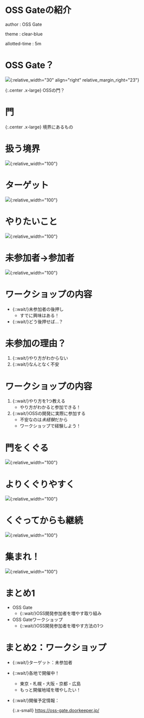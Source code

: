 # OSS Gateの紹介

author
:   OSS Gate

theme
:   clear-blue

allotted-time
:   5m

# OSS Gate？

![](images/oss-gate-icon.svg){:relative_width="30" align="right" relative_margin_right="23"}

{:.center .x-large}
OSSの門？

# 門

{:.center .x-large}
境界にあるもの

# 扱う境界

![](images/oss-gate-border.svg){:relative_width="100"}

# ターゲット

![](images/oss-gate-target.svg){:relative_width="100"}

# やりたいこと

![](images/oss-gate-goal.svg){:relative_width="100"}

# 未参加者→参加者

![](images/oss-gate-workshop.svg){:relative_width="100"}

# ワークショップの内容

  * {::wait/}未参加者の後押し
    * すでに興味はある！
  * {::wait/}どう後押せば…？

# 未参加の理由？

  1. {::wait/}やり方がわからない
  2. {::wait/}なんとなく不安

# ワークショップの内容

  1. {::wait/}やり方を1つ教える
     * やり方がわかると参加できる！
  2. {::wait/}OSSの開発に実際に参加する
     * 不安なのは*未経験*だから
     * ワークショップで経験しよう！

# 門をくぐる

![](images/oss-gate-pass-through.svg){:relative_width="100"}

# よりくぐりやすく

![](images/oss-gate-support.svg){:relative_width="100"}

# くぐってからも継続

![](images/oss-gate-next-step.svg){:relative_width="100"}

# 集まれ！

![](images/oss-gate-join-us.svg){:relative_width="100"}

# まとめ1

  * OSS Gate
    * {::wait/}OSS開発参加者を増やす取り組み
  * OSS Gateワークショップ
    * {::wait/}OSS開発参加者を増やす方法の1つ

# まとめ2：ワークショップ

  * {::wait/}ターゲット：未参加者
  * {::wait/}各地で開催中！
    * 東京・札幌・大阪・京都・広島
    * もっと開催地域を増やしたい！
  * {::wait/}開催予定情報：

    {:.x-small}
    https://oss-gate.doorkeeper.jp/
